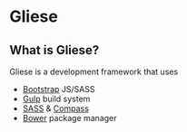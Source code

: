 # Gliese

## What is Gliese?
Gliese is a development framework that uses
- [Bootstrap](http://getbootstrap.com/) JS/SASS
- [Gulp](http://gulpjs.com/) build system
- [SASS](http://sass-lang.com/) & [Compass](http://compass-style.org/)
- [Bower](https://github.com/bower/bower) package manager